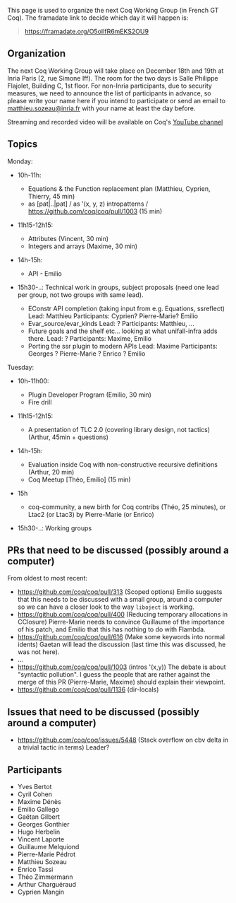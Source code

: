 This page is used to organize the next Coq Working Group (in French GT Coq). The framadate link to decide which day it will happen is:

> <https://framadate.org/O5oIlfR6mEKS2OU9>

Organization
------------

The next Coq Working Group will take place on December 18th and 19th at Inria Paris (2, rue Simone Iff). The room for the two days is Salle Philippe Flajolet, Building C, 1st floor. For non-Inria participants, due to security measures, we need to announce the list of participants in advance, so please write your name here if you intend to participate or send an email to [matthieu.sozeau@inria.fr](mailto:matthieu.sozeau@inria.fr) with your name at least the day before.

Streaming and recorded video will be available on Coq's [YouTube channel](https://www.youtube.com/channel/UCbJo6gYYr0OF18x01M4THdQ)

Topics
------
Monday:
- 10h-11h:
  - Equations & the Function replacement plan (Matthieu, Cyprien, Thierry, 45 min)
  - as [pat|..|pat] / as '(x, y, z) intropatterns / https://github.com/coq/coq/pull/1003 (15 min)

- 11h15-12h15:
  - Attributes (Vincent, 30 min)
  - Integers and arrays (Maxime, 30 min)

- 14h-15h:
  - API - Emilio

- 15h30-..:
  Technical work in groups, subject proposals (need one lead per group, not two groups with same lead).
  - EConstr API completion (taking input from e.g. Equations, ssreflect)
    Lead: Matthieu
    Participants: Cyprien? Pierre-Marie? Emilio
  - Evar_source/evar_kinds
    Lead: ?
    Participants: Matthieu, ...
  - Future goals and the shelf etc... looking at what unifall-infra adds there.
    Lead: ?
    Participants: Maxime, Emilio
  - Porting the ssr plugin to modern APIs
    Lead: Maxime
    Participants: Georges ? Pierre-Marie ? Enrico ? Emilio

Tuesday:
- 10h-11h00:
  - Plugin Developer Program (Emilio, 30 min)
  - Fire drill

- 11h15-12h15:
  - A presentation of TLC 2.0 (covering library design, not tactics) (Arthur, 45min + questions)

- 14h-15h:
  - Evaluation inside Coq with non-constructive recursive definitions (Arthur, 20 min)
  - Coq Meetup [Théo, Emilio] (15 min)
- 15h
  - coq-community, a new birth for Coq contribs (Théo, 25 minutes), or Ltac2 (or Ltac3) by Pierre-Marie (or Enrico) 


- 15h30-..:
  Working groups

PRs that need to be discussed (possibly around a computer)
----------------------------------------------------------

From oldest to most recent:
- https://github.com/coq/coq/pull/313 (Scoped options) Emilio suggests that this needs to be discussed with a small group, around a computer so we can have a closer look to the way `liboject` is working.
- https://github.com/coq/coq/pull/400 (Reducing temporary allocations in CClosure) Pierre-Marie needs to convince Guillaume of the importance of his patch, and Emilio that this has nothing to do with Flambda.
- https://github.com/coq/coq/pull/616 (Make some keywords into normal idents) Gaetan will lead the discussion (last time this was discussed, he was not here).
- ...
- https://github.com/coq/coq/pull/1003 (intros '(x,y)) The debate is about "syntactic pollution". I guess the people that are rather against the merge of this PR (Pierre-Marie, Maxime) should explain their viewpoint.
- https://github.com/coq/coq/pull/1136 (dir-locals)

Issues that need to be discussed (possibly around a computer)
-------------------------------------------------------------

- https://github.com/coq/coq/issues/5448 (Stack overflow on cbv delta in a trivial tactic in terms) Leader?

Participants
------------
- Yves Bertot
- Cyril Cohen
- Maxime Dénès
- Emilio Gallego
- Gaëtan Gilbert
- Georges Gonthier
- Hugo Herbelin
- Vincent Laporte
- Guillaume Melquiond
- Pierre-Marie Pédrot
- Matthieu Sozeau
- Enrico Tassi
- Théo Zimmermann
- Arthur Charguéraud
- Cyprien Mangin